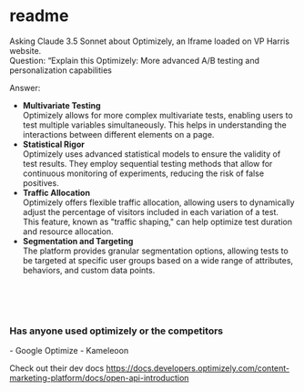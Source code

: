# readme
Asking Claude 3.5 Sonnet about Optimizely, an Iframe loaded on VP Harris website. 
<br/>Question: “Explain this Optimizely: More advanced A/B testing and personalization capabilities

Answer:
- **Multivariate Testing**<br/> Optimizely allows for more complex multivariate tests, enabling users to test multiple variables simultaneously. This helps in understanding the interactions between different elements on a page.
- **Statistical Rigor** <br/>   Optimizely uses advanced statistical models to ensure the validity of test results. They employ sequential testing methods that allow for continuous monitoring of experiments, reducing the risk of false positives.
- **Traffic Allocation** <br/>  Optimizely offers flexible traffic allocation, allowing users to dynamically adjust the percentage of visitors included in each variation of a test. This feature, known as "traffic shaping," can help optimize test duration and resource allocation.
- **Segmentation and Targeting** <br/> The platform provides granular segmentation options, allowing tests to be targeted at specific user groups based on a wide range of attributes, behaviors, and custom data points.</a>


<br/><br/><br/>
<h3>Has anyone used optimizely or the competitors</h3>
- Google Optimize
- Kameleoon

Check out their dev docs
https://docs.developers.optimizely.com/content-marketing-platform/docs/open-api-introduction
